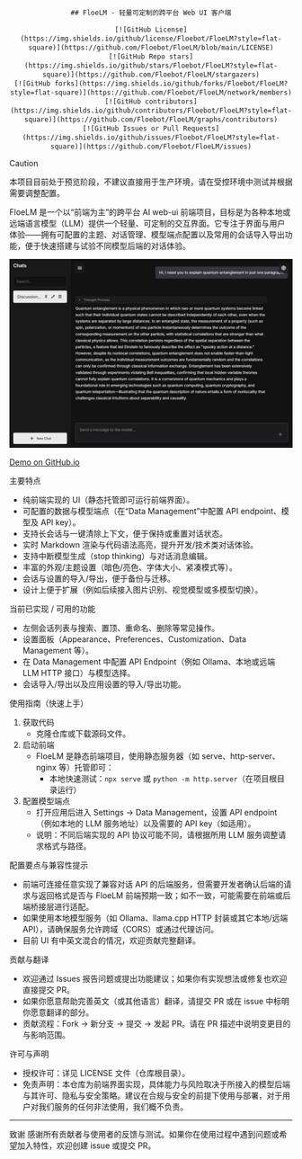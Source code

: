<div align="center">

    ## FloeLM - 轻量可定制的跨平台 Web UI 客户端

</div>


<div align="center">
    
    [![GitHub License](https://img.shields.io/github/license/Floebot/FloeLM?style=flat-square)](https://github.com/Floebot/FloeLM/blob/main/LICENSE)
    [![GitHub Repo stars](https://img.shields.io/github/stars/Floebot/FloeLM?style=flat-square)](https://github.com/Floebot/FloeLM/stargazers)
    [![GitHub forks](https://img.shields.io/github/forks/Floebot/FloeLM?style=flat-square)](https://github.com/Floebot/FloeLM/network/members)
    [![GitHub contributors](https://img.shields.io/github/contributors/Floebot/FloeLM?style=flat-square)](https://github.com/Floebot/FloeLM/graphs/contributors)
    [![GitHub Issues or Pull Requests](https://img.shields.io/github/issues/Floebot/FloeLM?style=flat-square)](https://github.com/Floebot/FloeLM/issues)
    
</div>

> [!CAUTION]
> 本项目目前处于预览阶段，不建议直接用于生产环境，请在受控环境中测试并根据需要调整配置。

FloeLM 是一个以“前端为主”的跨平台 AI web-ui 前端项目，目标是为各种本地或远端语言模型（LLM）提供一个轻量、可定制的交互界面。它专注于界面与用户体验——拥有可配置的主题、对话管理、模型端点配置以及常用的会话导入导出功能，便于快速搭建与试验不同模型后端的对话体验。

![FloeLM Screenshot](./assets/screenshot.jpeg)

[Demo on GitHub.io](https://floebot.github.io/FloeLM)

主要特点
- 纯前端实现的 UI（静态托管即可运行前端界面）。
- 可配置的数据与模型端点（在“Data Management”中配置 API endpoint、模型及 API key）。
- 支持长会话与一键清除上下文，便于保持或重置对话状态。
- 实时 Markdown 渲染与代码语法高亮，提升开发/技术类对话体验。
- 支持中断模型生成（stop thinking）与对话消息编辑。
- 丰富的外观/主题设置（暗色/亮色、字体大小、紧凑模式等）。
- 会话与设置的导入/导出，便于备份与迁移。
- 设计上便于扩展（例如后续接入图片识别、视觉模型或多模型切换）。

当前已实现 / 可用的功能
- 左侧会话列表与搜索、置顶、重命名、删除等常见操作。
- 设置面板（Appearance、Preferences、Customization、Data Management 等）。
- 在 Data Management 中配置 API Endpoint（例如 Ollama、本地或远端 LLM HTTP 接口）与模型选择。
- 会话导入/导出以及应用设置的导入/导出功能。

使用指南（快速上手）
1. 获取代码
   - 克隆仓库或下载源码文件。
2. 启动前端
   - FloeLM 是静态前端项目，使用静态服务器（如 serve、http-server、nginx 等）托管即可：
     - 本地快速测试：`npx serve` 或 `python -m http.server`（在项目根目录运行）
3. 配置模型端点
   - 打开应用后进入 Settings -> Data Management，设置 API endpoint（例如本地的 LLM 服务地址）以及需要的 API key（如适用）。
   - 说明：不同后端实现的 API 协议可能不同，请根据所用 LLM 服务调整请求格式与路径。

配置要点与兼容性提示
- 前端可连接任意实现了兼容对话 API 的后端服务，但需要开发者确认后端的请求与返回格式是否与 FloeLM 前端预期一致；如不一致，可能需要在前端或后端桥接层进行适配。
- 如果使用本地模型服务（如 Ollama、llama.cpp HTTP 封装或其它本地/远端 API），请确保服务允许跨域（CORS）或通过代理访问。
- 目前 UI 有中英文混合的情况，欢迎贡献完整翻译。

贡献与翻译
- 欢迎通过 Issues 报告问题或提出功能建议；如果你有实现想法或修复也欢迎直接提交 PR。
- 如果你愿意帮助完善英文（或其他语言）翻译，请提交 PR 或在 issue 中标明你愿意翻译的部分。
- 贡献流程：Fork -> 新分支 -> 提交 -> 发起 PR。请在 PR 描述中说明变更目的与影响范围。

许可与声明
- 授权许可：详见 LICENSE 文件（仓库根目录）。
- 免责声明：本仓库为前端界面实现，具体能力与风险取决于所接入的模型后端与其许可、隐私与安全策略。建议在合规与安全的前提下使用与部署，对于用户对我们服务的任何非法使用，我们概不负责。

---

致谢
感谢所有贡献者与使用者的反馈与测试。如果你在使用过程中遇到问题或希望加入特性，欢迎创建 issue 或提交 PR。
